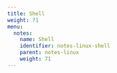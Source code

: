 ```yaml
---
title: Shell
weight: 71
menu:
  notes:
    name: Shell
    identifier: notes-linux-shell
    parent: notes-linux
    weight: 71
---
```

